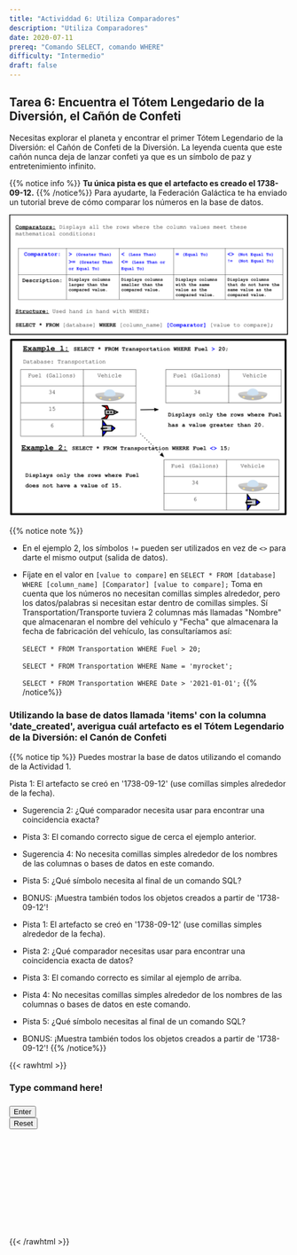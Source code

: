 ```yaml
---
title: "Actividdad 6: Utiliza Comparadores"
description: "Utiliza Comparadores"
date: 2020-07-11
prereq: "Comando SELECT, comando WHERE"
difficulty: "Intermedio"
draft: false
---
```

<!-- Links for javascript and CSS needed for drop down logic -->
<link rel="stylesheet" href="../default/_default.css" type="text/css"></link>
<link rel="stylesheet" href="../default/_type.css" type="text/css"></link>

<script type="text/javascript" src="../default/_default.js"></script>
<script type="text/javascript" src="../default/_type.js"></script>
<script type="text/javascript" src="../default/alasql.js"></script>
<script type="text/javascript" src="_activity6.js"></script>
<script type="text/javascript" src="../default/db.js"></script>



## Tarea 6: Encuentra el Tótem Lengedario de la Diversión, el Cañón de Confeti  

Necesitas explorar el planeta y encontrar el primer Tótem Legendario de la Diversión: el Cañón de Confeti de la Diversión. 
La leyenda cuenta que este cañón nunca deja de lanzar confeti ya que es un símbolo de paz y entretenimiento infinito. 

{{% notice info %}}
**Tu única pista es que el artefacto es creado el 1738-09-12.**
{{% /notice%}}
Para ayudarte, la Federación Galáctica te ha enviado un tutorial breve de cómo comparar los números en la base de datos. 

![Explain](assets/Comparator.png)
![Example](assets/Example.png)

{{% notice note %}}
* En el ejemplo 2, los símbolos `!=` pueden ser utilizados en vez de `<>` para darte el mismo output (salida de datos).
* Fíjate en el valor en `[value to compare]` en `SELECT * FROM [database] WHERE [column_name] [Comparator] [value to compare];` Toma en cuenta que los números no necesitan comillas simples alrededor, pero los datos/palabras si necesitan estar dentro de comillas simples. Sí Transportation/Transporte tuviera 2 columnas más llamadas "Nombre" que almacenaran el nombre del vehículo y "Fecha" que almacenara la fecha de fabricación del vehículo, las consultaríamos así:

    `SELECT * FROM Transportation WHERE Fuel > 20;`

    `SELECT * FROM Transportation WHERE Name = 'myrocket';`

    `SELECT * FROM Transportation WHERE Date > '2021-01-01';`
{{% /notice%}}

### Utilizando la base de datos llamada 'items' con la columna 'date_created', averigua cuál artefacto es el Tótem Legendario de la Diversión: el Canón de Confeti

{{% notice tip %}}
Puedes mostrar la base de datos utilizando el comando de la Actividad 1. 

Pista 1: El artefacto se creó en '1738-09-12' (use comillas simples alrededor de la fecha).
* Sugerencia 2: ¿Qué comparador necesita usar para encontrar una coincidencia exacta?
* Pista 3: El comando correcto sigue de cerca el ejemplo anterior.
* Sugerencia 4: No necesita comillas simples alrededor de los nombres de las columnas o bases de datos en este comando.
* Pista 5: ¿Qué símbolo necesita al final de un comando SQL?

* BONUS: ¡Muestra también todos los objetos creados a partir de '1738-09-12'!

* Pista 1: El artefacto se creó en '1738-09-12' (use comillas simples alrededor de la fecha).
* Pista 2: ¿Qué comparador necesitas usar para encontrar una coincidencia exacta de datos?
* Pista 3: El comando correcto es similar al ejemplo de arriba. 
* Pista 4: No necesitas comillas simples alrededor de los nombres de las columnas o bases de datos en este comando. 
* Pista 5: ¿Qué símbolo necesitas al final de un comando SQL?
* BONUS: ¡Muestra también todos los objetos creados a partir de '1738-09-12'!
{{% /notice%}}

<!-- SQL Type In Activity -->
{{< rawhtml >}}

  <div class="content_scaler">
    <div class="terminal_div" id="terminal_div">
      <div class = "outer">
        <h3 id = "commands" contenteditable="true" onclick="placeholder()">Type command here!</h3>
      </div>
      <div class = "prev">
        <h3 id = "prev"></h3>
      </div>
      <div style="clear: both;"></div> 
      <button class="button button1" onclick="sql()">Enter</button>
      <div style="clear: both;"></div> 
      <button class = "button reset" onclick="reset()">Reset</button>
    </div>
  </div>
  <div style="clear: both;"></div> 
  <h1 class="error" id="sqlcommand" style="visibility:hidden"><strong>ERROR INVALID INPUT></strong></h1>
  <table id="table">
    <tr></tr>
  </table>
  <h4 id="story"></h4>

  <div id="text" style="visibility:hidden">
    <p> Has encontrado la ubicación del primer Tótem Legendario de la Diversión: ¡el Cañón de Confeti!</p>
  </div>

  <!-- Unhide the Confetti Cannon -->
  <img id="cannon" alt="cannon" style="visibility:hidden"/>
  
  <!-- Tells User to continue mission -->
  <div class="resume_plot" id="resume_plot" style="visibility:hidden">
    <div class="alert">
      <span id="check">&#10003;</span>
      ¡Haz completado la tarea!¡Continúa a la siguiente misión!
    </div>
  </div>
{{< /rawhtml >}}
